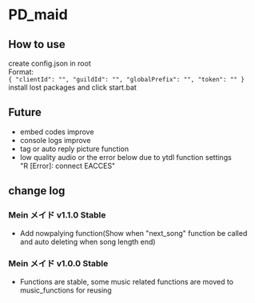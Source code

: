 # PD_maid

## How to use

create config.json in root</br>
Format:</br>
`
{
    "clientId": "",
    "guildId": "",
    "globalPrefix": "",
    "token": ""
}
`</br>
install lost packages and click start.bat</br>

## Future

- embed codes improve
- console logs improve
- tag or auto reply picture function
- low quality audio or the error below due to ytdl function settings</br>
"R [Error]: connect EACCES"

## change log

### Mein メイド v1.1.0 Stable
- Add nowpalying function(Show when "next_song" function be called and auto deleting when song length end)

### Mein メイド v1.0.0 Stable
- Functions are stable, some music related functions are moved to music_functions for reusing

 
